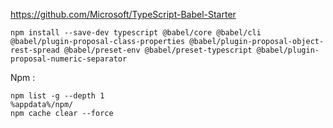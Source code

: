 https://github.com/Microsoft/TypeScript-Babel-Starter
````
npm install --save-dev typescript @babel/core @babel/cli @babel/plugin-proposal-class-properties @babel/plugin-proposal-object-rest-spread @babel/preset-env @babel/preset-typescript @babel/plugin-proposal-numeric-separator
````
Npm :
````
npm list -g --depth 1
%appdata%/npm/
npm cache clear --force
````
